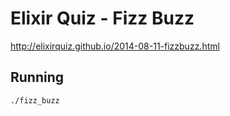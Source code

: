 # Elixir Quiz - Fizz Buzz

http://elixirquiz.github.io/2014-08-11-fizzbuzz.html

## Running

```
./fizz_buzz
```

